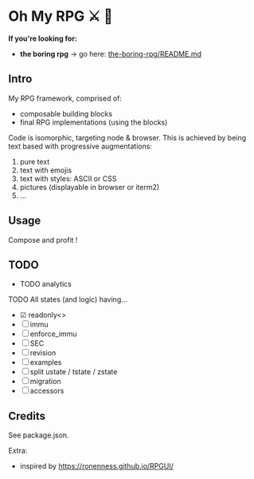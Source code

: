 # Oh My RPG ⚔ 👑

**If you're looking for:**
- **the boring rpg** → go here: [the-boring-rpg/README.md](../A-apps--core/the-boring-rpg/README.md)


## Intro

My RPG framework, comprised of:
* composable building blocks
* final RPG implementations (using the blocks)

Code is isomorphic, targeting node & browser. This is achieved by being text based with progressive augmentations:
1. pure text
1. text with emojis
1. text with styles: ASCII or CSS
1. pictures (displayable in browser or iterm2)
1. ...


## Usage
Compose and profit !


## TODO
* TODO analytics

TODO All states (and logic) having...
* ☑ readonly<>
* ☐ immu
* ☐ enforce_immu
* ☐ SEC
* ☐ revision
* ☐ examples
* ☐ split ustate / tstate / zstate
* ☐ migration
* ☐ accessors


## Credits
See package.json.

Extra:
- inspired by https://ronenness.github.io/RPGUI/
